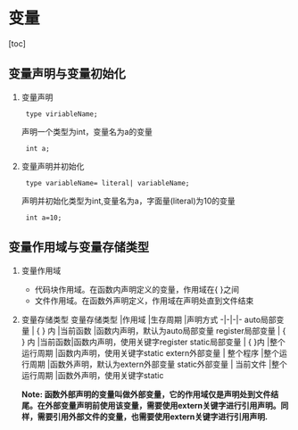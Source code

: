 # 变量
[toc]
## 变量声明与变量初始化
1. 变量声明  
    
        type viriableName;
    声明一个类型为int，变量名为a的变量  
    
        int a;

2. 变量声明并初始化
    
        type variableName= literal| variableName;
    声明并初始化类型为int,变量名为a，字面量(literal)为10的变量
        
        int a=10;

## 变量作用域与变量存储类型
1. 变量作用域
    * 代码块作用域。在函数内声明定义的变量，作用域在{ }之间
    * 文件作用域。在函数外声明定义，作用域在声明处直到文件结束

2. 变量存储类型
    变量存储类型    |作用域    |生存周期    |声明方式
    -|-|-|-
    auto局部变量   | { } 内   |当前函数 |函数内声明，默认为auto局部变量
    register局部变量 | { } 内 |当前函数|函数内声明，使用关键字register
    static局部变量  | { }内    |整个运行周期 |函数内声明，使用关键字static
    extern外部变量  | 整个程序 |整个运行周期 |函数外声明，默认为extern外部变量
    static外部变量  | 当前文件 |整个运行周期 |函数外声明，使用关键字static
        
    **Note: 函数外部声明的变量叫做外部变量，它的作用域仅是声明处到文件结尾。在外部变量声明前使用该变量，需要使用extern关键字进行引用声明。同样，需要引用外部文件的变量，也需要使用extern关键字进行引用声明.**